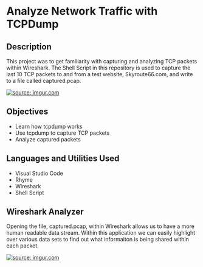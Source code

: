 <h1>Analyze Network Traffic with TCPDump</h1>

<h2>Description</h2>

<p>This project was to get familiarity with capturing and analyzing TCP packets within Wireshark. The Shell Script in this repository is used to capture the last 10 TCP packets to and from a test website, Skyroute66.com, and write to a file called captured.pcap.</p>

<a href="https://imgur.com/bakos4h"><img src="https://i.imgur.com/bakos4h.png" title="source: imgur.com" /></a>

<h2> Objectives</h2>

  - Learn how tcpdump works
  - Use tcpdump to capture TCP packets
  - Analyze captured packets

<h2>Languages and Utilities Used</h2>

  - Visual Studio Code
  - Rhyme
  - Wireshark
  - Shell Script

<h2>Wireshark Analyzer</h2>

<p>Opening the file, captured.pcap, within Wireshark allows us to have a more human readable data stream. Within this application we can easily highlight over various data sets to find out what informaiton is being shared within each packet.</p>

<a href="https://imgur.com/C2vbmkS"><img src="https://i.imgur.com/C2vbmkS.png" title="source: imgur.com" /></a>
